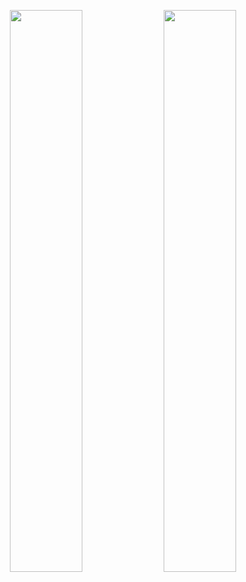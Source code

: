 <!--
### Hi there 👋
-->

<!--
<p align="center">
  <a href="https://github.com/yuvsust?tab=followers">
    <img src="https://img.shields.io/github/followers/yuvsust?label=Followers&logo=GitHub&style=for-the-badge" alt="GitHub badge" />
  </a>
  <a href="http://twitter.com/professor_yuv">
    <img src="https://img.shields.io/twitter/follow/professor_yuv?label=Twitter&logo=twitter&style=for-the-badge" />
  </a>
</p>
-->

<p align="center">
  <img width="48%" src="https://github-readme-stats.vercel.app/api?username=yuvsust&show_icons=true&theme=tokyonight" />
  <img width="48%" src="https://github-readme-streak-stats.herokuapp.com/?user=yuvsust&theme=tokyonight" />
</p>
<!--
**yuvsust/yuvsust** is a ✨ _special_ ✨ repository because its `README.md` (this file) appears on your GitHub profile.

Here are some ideas to get you started:

- 🔭 I’m currently working on ...
- 🌱 I’m currently learning ...
- 👯 I’m looking to collaborate on ...
- 🤔 I’m looking for help with ...
- 💬 Ask me about ...
- 📫 How to reach me: ...
- 😄 Pronouns: ...
- ⚡ Fun fact: ...
-->
